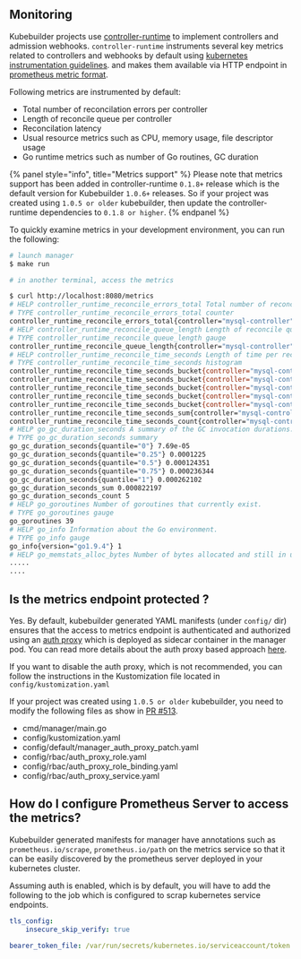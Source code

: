 Monitoring
----------

Kubebuilder projects use [controller-runtime](https://sigs.k8s.io/controller-runtime)
to implement controllers and admission webhooks. `controller-runtime` instruments several key metrics
related to controllers and webhooks by default using [kubernetes instrumentation guidelines](https://github.com/kubernetes/community/blob/master/contributors/devel/instrumentation.md).
and makes them available via HTTP endpoint in [prometheus metric format](https://prometheus.io/docs/instrumenting/exposition_formats/).

Following metrics are instrumented by default:

 - Total number of reconcilation errors per controller
 - Length of reconcile queue per controller
 - Reconcilation latency
 - Usual resource metrics such as CPU, memory usage, file descriptor usage
 - Go runtime metrics such as number of Go routines, GC duration

{% panel style="info", title="Metrics support" %}
Please note that metrics support has been added in controller-runtime `0.1.8+`
release which is the default version for Kubebuilder `1.0.6+` releases. So if your
project was created using `1.0.5 or older` kubebuilder, then update the
controller-runtime dependencies to `0.1.8 or higher`.
{% endpanel %}

To quickly examine metrics in your development environment, you can run the
following:

```sh
# launch manager
$ make run

# in another terminal, access the metrics

$ curl http://localhost:8080/metrics
# HELP controller_runtime_reconcile_errors_total Total number of reconcile errors per controller
# TYPE controller_runtime_reconcile_errors_total counter
controller_runtime_reconcile_errors_total{controller="mysql-controller"} 10
# HELP controller_runtime_reconcile_queue_length Length of reconcile queue per controller
# TYPE controller_runtime_reconcile_queue_length gauge
controller_runtime_reconcile_queue_length{controller="mysql-controller"} 0
# HELP controller_runtime_reconcile_time_seconds Length of time per reconcile per controller
# TYPE controller_runtime_reconcile_time_seconds histogram
controller_runtime_reconcile_time_seconds_bucket{controller="mysql-controller",le="0.005"} 10
controller_runtime_reconcile_time_seconds_bucket{controller="mysql-controller",le="0.01"} 10
controller_runtime_reconcile_time_seconds_bucket{controller="mysql-controller",le="0.025"} 10
controller_runtime_reconcile_time_seconds_bucket{controller="mysql-controller",le="10"} 10
controller_runtime_reconcile_time_seconds_bucket{controller="mysql-controller",le="+Inf"} 10
controller_runtime_reconcile_time_seconds_sum{controller="mysql-controller"} 2.3416e-05
controller_runtime_reconcile_time_seconds_count{controller="mysql-controller"} 10
# HELP go_gc_duration_seconds A summary of the GC invocation durations.
# TYPE go_gc_duration_seconds summary
go_gc_duration_seconds{quantile="0"} 7.69e-05
go_gc_duration_seconds{quantile="0.25"} 0.0001225
go_gc_duration_seconds{quantile="0.5"} 0.000124351
go_gc_duration_seconds{quantile="0.75"} 0.000236344
go_gc_duration_seconds{quantile="1"} 0.000262102
go_gc_duration_seconds_sum 0.000822197
go_gc_duration_seconds_count 5
# HELP go_goroutines Number of goroutines that currently exist.
# TYPE go_goroutines gauge
go_goroutines 39
# HELP go_info Information about the Go environment.
# TYPE go_info gauge
go_info{version="go1.9.4"} 1
# HELP go_memstats_alloc_bytes Number of bytes allocated and still in use.
.....
....

```

Is the metrics endpoint protected ?
-----------------------------------
Yes. By default, kubebuilder generated YAML manifests (under `config/` dir)
ensures that the access to metrics endpoint is authenticated and authorized using
an [auth proxy](https://github.com/brancz/kube-rbac-proxy) which is deployed as
sidecar container in the manager pod. You can read more details about the
auth proxy based approach [here](https://brancz.com/2018/02/27/using-kube-rbac-proxy-to-secure-kubernetes-workloads/).

If you want to disable the auth proxy, which is not recommended, you can follow
the instructions in the Kustomization file located in `config/kustomization.yaml`

If your project was created using `1.0.5 or older` kubebuilder, you need to modify
the following files as show in [PR #513](https://github.com/kubernetes-sigs/kubebuilder/pull/513/commits/a227e6457b581d4f1f1d79f16ca9b7baad8f38c0#diff-8e690fe6cdd7ce6beeb28f97e7423964).
- cmd/manager/main.go
- config/kustomization.yaml
- config/default/manager_auth_proxy_patch.yaml
- config/rbac/auth_proxy_role.yaml
- config/rbac/auth_proxy_role_binding.yaml
- config/rbac/auth_proxy_service.yaml

How do I configure Prometheus Server to access the metrics?
-----------------------------------------------------------

Kubebuilder generated manifests for manager have annotations such as
`prometheus.io/scrape`, `prometheus.io/path` on the metrics service so
that it can be easily discovered by the prometheus server deployed in your
kubernetes cluster.

Assuming auth is enabled, which is by default, you will have to add the
following to the job which is configured to scrap kubernetes service endpoints.

```yaml
tls_config:
    insecure_skip_verify: true

bearer_token_file: /var/run/secrets/kubernetes.io/serviceaccount/token

```
